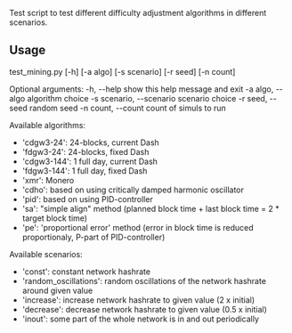   Test script to test different difficulty adjustment algorithms in
different scenarios.

## Usage

test_mining.py [-h] [-a algo] [-s scenario] [-r seed] [-n count]

 Optional arguments:
  -h, --help            show this help message and exit
  -a algo, --algo       algorithm choice
  -s scenario, --scenario  scenario choice
  -r seed, --seed       random seed
  -n count, --count     count of simuls to run

Available algorithms:
   * 'cdgw3-24':  24-blocks, current Dash
   * 'fdgw3-24':  24-blocks, fixed Dash
   * 'cdgw3-144':  1 full day,  current Dash
   * 'fdgw3-144':  1 full day,  fixed Dash
   * 'xmr': Monero
   * 'cdho': based on using critically damped harmonic oscillator
   * 'pid': based on using PID-controller
   * 'sa': "simple align" method (planned block time + last block time = 2 * target block time)
   * 'pe': 'proportional error' method (error in block time is reduced proportionaly, P-part of PID-controller)

Available scenarios:
   * 'const': constant network hashrate
   * 'random_oscillations': random oscillations of the network hashrate around given value
   * 'increase': increase network hashrate to given value (2 x initial)
   * 'decrease': decrease network hashrate to given value (0.5 x initial)
   * 'inout': some part of the whole network is in and out periodically

